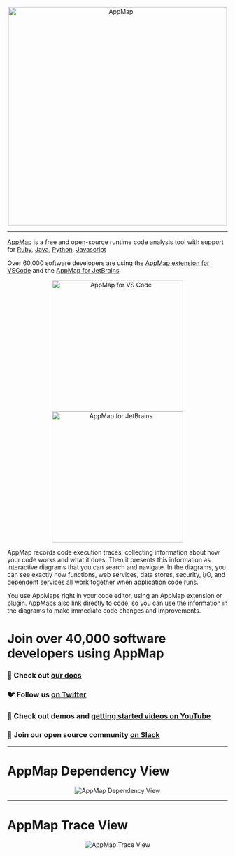 <p align="center">
  <a href="https://appmap.io" target="_blank"><img src="https://github.com/getappmap/.github/raw/main/profile/images/appmap_logo_on_black.png" alt="AppMap" style="width:500px;">
</p>

--- 

[AppMap](https://appmap.io) is a free and open-source runtime code analysis tool with support for [Ruby](https://github.com/getappmap/appmap-ruby), [Java](https://github.com/getappmap/appmap-java), [Python](https://github.com/getappmap/appmap-python), [Javascript](https://github.com/getappmap/appmap-agent-js)  

Over 60,000 software developers are using the [AppMap extension for VSCode](https://marketplace.visualstudio.com/items?itemName=appland.appmap) and the [AppMap for JetBrains](https://plugins.jetbrains.com/plugin/16701-appmap).
<p align="center">
  <a href="https://marketplace.visualstudio.com/items?itemName=appland.appmap" target="_blank"><img src="https://github.com/getappmap/.github/raw/main/profile/images/VSCode.png" alt="AppMap for VS Code" style="width:300px;"></a>
  <a href="https://plugins.jetbrains.com/plugin/16701-appmap" target="_blank"><img src="https://github.com/getappmap/.github/raw/main/profile/images/JetBrains.png" alt="AppMap for JetBrains" style="width:300px;"></a>
</p>

AppMap records code execution traces, collecting information about how your code works and what it does. Then it presents this information as interactive diagrams that you can search and navigate. In the diagrams, you can see exactly how functions, web services, data stores, security, I/O, and dependent services all work together when application code runs.

You use AppMaps right in your code editor, using an AppMap extension or plugin. AppMaps also link directly to code, so you can use the information in the diagrams to make immediate code changes and improvements.

# Join over 40,000 software developers using AppMap
### 📖 Check out <a href="https://appmap.io/docs" target="_blank">our docs</a>
### 🐦 Follow us <a href="https://twitter.com/getappmap" target="_blank">on Twitter</a>
### 🎥 Check out demos and <a href="https://www.youtube.com/channel/UCxVv4gVnr2Uf2PSzoELZUcg/featured" target="_blank">getting started videos on YouTube</a>
### 👏 Join our open source community <a href="https://appmap.io/slack" target="_blank">on Slack</a>

---
# AppMap Dependency View
<p align="center">
  <img src="https://raw.githubusercontent.com/getappmap/.github/main/profile/images/appmap-screenshot-dep.png" alt="AppMap Dependency View"></a>
</p>

---
# AppMap Trace View
<p align="center">
  <img src="https://raw.githubusercontent.com/getappmap/.github/main/profile/images/appmap-screenshot-trace.png" alt="AppMap Trace View"></a>
</p>

